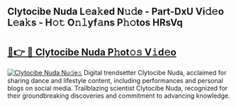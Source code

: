 ## Clytocibe Nuda L𝚎a𝚔ed N𝚞𝚍e - Part-DxU Vi𝚍𝚎o L𝚎a𝚔s - H𝚘𝚝 O𝚗𝚕yf𝚊ns P𝚑𝚘tos HRsVq

# <h2><a href="http://kfaccw7.oniu.top/?m=Clytocibe+Nuda">🔗👉 🔴 Clytocibe Nuda P𝚑ot𝚘𝚜 V𝚒d𝚎o</a></h2>

[![Clytocibe Nuda Nu𝚍e𝚜](https://i.imgur.com/0qMVB7G.gif)](http://kfaccw7.oniu.top/?m=Clytocibe+Nuda)
Digital trendsetter Clytocibe Nuda, acclaimed for sharing dance and lifestyle content, including performances and personal blogs on social media. Trailblazing scientist Clytocibe Nuda, recognized for their groundbreaking discoveries and commitment to advancing knowledge.  
